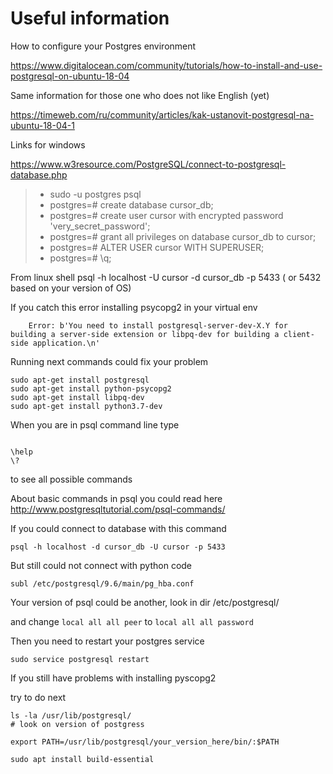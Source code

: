 # Useful information

How to configure your Postgres environment

https://www.digitalocean.com/community/tutorials/how-to-install-and-use-postgresql-on-ubuntu-18-04

Same information for those one who does not like English (yet)

https://timeweb.com/ru/community/articles/kak-ustanovit-postgresql-na-ubuntu-18-04-1

Links for windows

https://www.w3resource.com/PostgreSQL/connect-to-postgresql-database.php

> - sudo -u postgres psql
> - postgres=# create database cursor_db;
> - postgres=# create user cursor with encrypted password 'very_secret_password';
> - postgres=# grant all privileges on database cursor_db to cursor;
> - postgres=# ALTER USER cursor WITH SUPERUSER;
> - postgres=# \q;


From linux shell
    psql -h localhost -U cursor -d cursor_db -p 5433 ( or 5432 based on your version of OS)


If you catch this error installing psycopg2 in your virtual env
```
    Error: b'You need to install postgresql-server-dev-X.Y for building a server-side extension or libpq-dev for building a client-side application.\n'
```

Running next commands could fix your problem

```
sudo apt-get install postgresql
sudo apt-get install python-psycopg2
sudo apt-get install libpq-dev
sudo apt-get install python3.7-dev

```


 When you are in psql command line type
```.postgres=#

\help
\?

```
to see all possible commands

About basic commands in psql you could read here
http://www.postgresqltutorial.com/psql-commands/


If you could connect to database with this command
```
psql -h localhost -d cursor_db -U cursor -p 5433

```

But still could not connect with python code
```
subl /etc/postgresql/9.6/main/pg_hba.conf
```
Your version of psql could be another, look in dir /etc/postgresql/

and change `local all all peer` to `local all all password`

Then you need to restart your postgres service

```.env
sudo service postgresql restart
```

If you still have problems with installing pyscopg2

try to do next

```
ls -la /usr/lib/postgresql/
# look on version of postgress

export PATH=/usr/lib/postgresql/your_version_here/bin/:$PATH

```


```.env
sudo apt install build-essential
```
